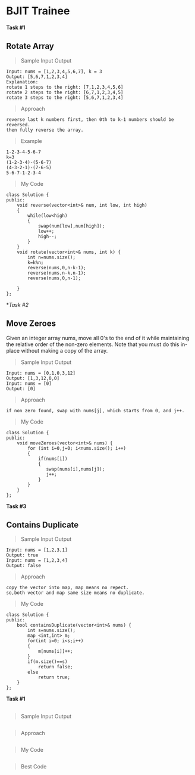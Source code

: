 # BJIT Trainee 
**Task #1**
## Rotate Array
> Sample Input Output
```
Input: nums = [1,2,3,4,5,6,7], k = 3
Output: [5,6,7,1,2,3,4]
Explanation:
rotate 1 steps to the right: [7,1,2,3,4,5,6]
rotate 2 steps to the right: [6,7,1,2,3,4,5]
rotate 3 steps to the right: [5,6,7,1,2,3,4]
```
> Approach
```
reverse last k numbers first, then 0th to k-1 numbers should be reversed.
then fully reverse the array.
```
> Example

```
1-2-3-4-5-6-7
k=3
(1-2-3-4)-(5-6-7)
(4-3-2-1)-(7-6-5)
5-6-7-1-2-3-4
```


> My Code
```
class Solution {
public:
    void reverse(vector<int>& num, int low, int high)
    {
        while(low<high)
        {
            swap(num[low],num[high]);
            low++;
            high--;
        }   
    }
    void rotate(vector<int>& nums, int k) {
        int n=nums.size();
        k=k%n;
        reverse(nums,0,n-k-1);
        reverse(nums,n-k,n-1);
        reverse(nums,0,n-1);
        
    }
};
```
**Task #2*
## Move Zeroes
Given an integer array nums, move all 0's to the end of it 
while maintaining the relative order of the non-zero elements.
Note that you must do this in-place without making a copy of the array.

> Sample Input Output
```
Input: nums = [0,1,0,3,12]
Output: [1,3,12,0,0]
Input: nums = [0]
Output: [0]
```
> Approach
```
if non zero found, swap with nums[j], which starts from 0, and j++.
```
> My Code
```
class Solution {
public:
    void moveZeroes(vector<int>& nums) {
        for (int i=0,j=0; i<nums.size(); i++)
        {
            if(nums[i])
            {
               swap(nums[i],nums[j]);
               j++;
            }
        }
    }
};
```
**Task #3**
## Contains Duplicate
> Sample Input Output
```
Input: nums = [1,2,3,1]
Output: true
Input: nums = [1,2,3,4]
Output: false
```
> Approach
```
copy the vector into map, map means no repect.
so,both vector and map same size means no duplicate.
```
> My Code
```
class Solution {
public:
    bool containsDuplicate(vector<int>& nums) {
        int s=nums.size();
        map <int,int> m;
        for(int i=0; i<s;i++)
        {
            m[nums[i]]++;
        }
        if(m.size()==s)
            return false;
        else
            return true;
    }
};
```


**Task #1**
## 
> Sample Input Output
```

```
>Approach
```

```
> My Code
```

```
>Best Code
```

```
